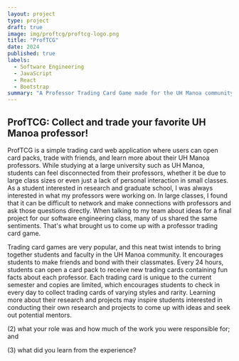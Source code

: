 ```yaml
---
layout: project
type: project
draft: true
image: img/proftcg/proftcg-logo.png
title: "ProfTCG"
date: 2024
published: true
labels:
  - Software Engineering
  - JavaScript
  - React
  - Bootstrap
summary: "A Professor Trading Card Game made for the UH Manoa community."
---
```

## ProfTCG: Collect and trade your favorite UH Manoa professor!
ProfTCG is a simple trading card web application where users can open card packs, trade with friends, and learn more about their UH Manoa professors. While studying at a large university such as UH Manoa, students can feel disconnected from their professors, whether it be due to large class sizes or even just a lack of personal interaction in small classes. As a student interested in research and graduate school, I was always interested in what my professors were working on. In large classes, I found that it can be difficult to network and make connections with professors and ask those questions directly. When talking to my team about ideas for a final project for our software engineering class, many of us shared the same sentiments. That's what brought us to come up with a professor trading card game. 

Trading card games are very popular, and this neat twist intends to bring together students and faculty in the UH Manoa community. It encourages students to make friends and bond with their classmates. Every 24 hours, students can open a card pack to receive new trading cards containing fun facts about each professor. Each trading card is unique to the current semester and copies are limited, which encourages students to check in every day to collect trading cards of varying styles and rarity. Learning more about their research and projects may inspire students interested in conducting their own research and projects to come up with ideas and seek out potential mentors.

(2) what your role was and how much of the work you were responsible for; and 

(3) what did you learn from the experience?